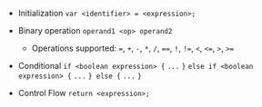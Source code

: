 - Initialization
	`var <identifier> = <expression>;`

- Binary operation
	`operand1 <op> operand2`

	- Operations supported: `=`, `+`, `-`, `*`, `/`, `==`, `!`, `!=`, `<`, `<=`, `>`, `>=`

- Conditional
	`if <boolean expression> {`
	`...`
	`}`
	`else if <boolean expression> {`
	`...`
	`} else {`
	`...`
	`}`

- Control Flow
	`return <expression>;`

